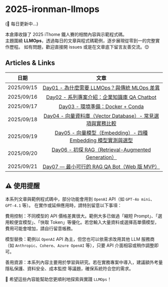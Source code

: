 # 2025-ironman-llmops

(🚧 每日更新中...)

本倉庫收錄了 2025 iThome 鐵人賽的相關內容與示範程式碼。  
主題圍繞 **LLMOps**，透過每日的文章與程式碼範例，逐步展現從零到一的完整實作歷程。
如有問題，歡迎直接開 issues 或是在文章底下留言友善交流。😊

## Articles & Links

| 日期       |                                                      文章                                                      |
| ---------- | :------------------------------------------------------------------------------------------------------------: |
| 2025/09/15 |         [Day01 - 為什麼需要 LLMOps？與傳統 MLOps 差異](https://ithelp.ithome.com.tw/articles/10380053)         |
| 2025/09/16 |         [Day02 - 系列專案介紹：企業知識庫 QA Chatbot](https://ithelp.ithome.com.tw/articles/10380054)          |
| 2025/09/17 |               [Day03 - 環境準備：Docker + Conda](https://ithelp.ithome.com.tw/articles/10381623)               |
| 2025/09/18 |  [Day04 - 向量資料庫（Vector Database）- 常見選項與實務比較](https://ithelp.ithome.com.tw/articles/10382486)   |
| 2025/09/19 | [Day05 - 向量模型（Embedding）- 四種 Embedding 模型實測與選型](https://ithelp.ithome.com.tw/articles/10383158) |
| 2025/09/20 |      [Day06 - 初探 RAG（Retrieval-Augmented Generation）](https://ithelp.ithome.com.tw/articles/10384021)      |
| 2025/09/21 |         [Day07 — 最小可行的 RAG QA Bot（Web 版 MVP）](https://ithelp.ithome.com.tw/articles/10384741)          |

## ⚠️ 使用提醒

本系列文章與範例程式碼中，部分功能會用到 `OpenAI` API（如 `GPT-4o mini`、`GPT-4.1` 等）。
在實作或延伸應用時，請特別留意以下事項：

費用控制：不同模型的 API 價格差異很大。範例大多已做過「縮短 Prompt」、「選用較便宜模型」、「快取 Token」等優化。若您輸入大量資料或選擇高單價模型，費用可能會增加，請自行留意帳務。

模型替換：範例以 `OpenAI` API 為主，但您也可以依需求改用其他 LLM 服務商（如 `Anthropic`、`Cohere`、`Azure OpenAI` 等），只要 API 介面相容或稍作調整即可。

善用資源：本系列內容主要用於學習與研究。若在實務專案中導入，建議額外考量 隱私保護、資料安全、成本監控 等議題，確保系統符合您的需求。

🙏 希望這些內容能幫助您更順利地探索與實踐 `LLMOps`！

